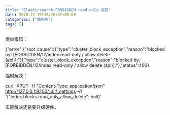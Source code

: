 ```yaml
---
title: "Elasticsearch FORBIDDEN read-only 问题"
date: 2020-12-15T16:26:37+08:00
categories: ["数据库"]
tags: []
---
```


类似报错：

{"error":{"root_cause":[{"type":"cluster_block_exception","reason":"blocked by: [FORBIDDEN/12/index read-only / allow delete (api)];"}],"type":"cluster_block_exception","reason":"blocked by: [FORBIDDEN/12/index read-only / allow delete (api)];"},"status":403}


临时解决：

curl -XPUT -H "Content-Type: application/json" http://127.0.0.1:9200/_all/_settings -d '{"index.blocks.read_only_allow_delete": null}'


实际解决还是要升级硬件。
